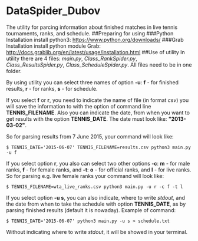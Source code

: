 # DataSpider_Dubov
The utility for parcing information about finished matches in live tennis tournaments, ranks, and schedule.
##Preparing for using
###Python Installation
install python3: https://www.python.org/downloads/
###Grab Installation
install python module Grab: http://docs.grablib.org/en/latest/usage/installation.html
##Use of utility
In utility there are 4 files: *main.py*, *Class_RankSpider.py*, *Class_ResultsSpider.py*, *Class_ScheduleSpider.py*. All files need to be in one folder.

By using utility you can select three names of option **-u**: **f** - for finished results, **r** - for ranks, **s** - for schedule.

If you select **f** or **r**, you need to indicate the name of file (in format *csv*) you will save the information to with the option of command line **TENNIS_FILENAME**. Also you can indicate the date, from when you want to get results with the option **TENNIS_DATE**. The date must look like: **"2013-03-02"**.

So for parsing results from 7 June 2015, your command will look like:

```
$ TENNIS_DATE='2015-06-07' TENNIS_FILENAME=results.csv python3 main.py -u f
```

If you select option **r**, you also can select two other options **-c**: **m** - for male ranks, **f** - for female ranks, and **-t**: **o** - for official ranks, and **l** - for live ranks.
So for parsing e.g. live female ranks your command will look like:

```
$ TENNIS_FILENAME=wta_live_ranks.csv python3 main.py -u r -c f -t l
```

If you select option **-u s**, you can also indicate, where to write *stdout*, and the date from when to take the schedule with option **TENNIS_DATE**, as by parsing finished results (default it is nowaday). Example of command:

```
$ TENNIS_DATE='2015-06-07' python3 main.py -u s > schedule.txt
```

Without indicating where to write *stdout*, it will be showed in your terminal.
